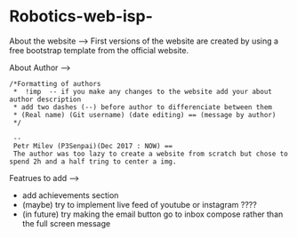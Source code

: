 # Robotics-web-isp-

About the website -->
    First versions of the website are created by using a free bootstrap template from the official website.

About Author -->

    /*Formatting of authors
     *  !imp  -- if you make any changes to the website add your about author description
     * add two dashes (--) before author to differenciate between them
     * (Real name) (Git username) (date editing) == (message by author)
     */
     
     --
     Petr Milev (P3Senpai)(Dec 2017 : NOW) == 
     The author was too lazy to create a website from scratch but chose to spend 2h and a half tring to center a img.
    
Featrues to add --> 

- add achievements section
- (maybe) try to implement live feed of youtube or instagram ????
- (in future) try making the email button go to inbox compose rather than the full screen message